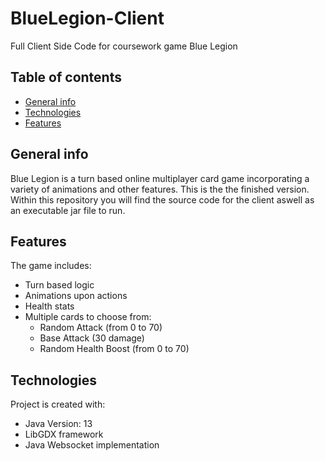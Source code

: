 # BlueLegion-Client

Full Client Side Code for coursework game Blue Legion

## Table of contents
* [General info](#general-info)
* [Technologies](#technologies)
* [Features](#features)

## General info
Blue Legion is a turn based online multiplayer card game incorporating a variety of animations and other features. This is the the finished version. Within this repository you will find the source code for the client aswell as an executable jar file to run.

## Features
The game includes:
* Turn based logic
* Animations upon actions
* Health stats
* Multiple cards to choose from:
	* Random Attack (from 0 to 70)	
	* Base Attack (30 damage)
	* Random Health Boost (from 0 to 70)
	
## Technologies
Project is created with:
* Java Version: 13 
* LibGDX framework
* Java Websocket implementation

